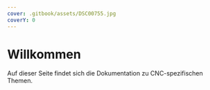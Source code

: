 ```yaml
---
cover: .gitbook/assets/DSC00755.jpg
coverY: 0
---
```


# Willkommen

Auf dieser Seite findet sich die Dokumentation zu CNC-spezifischen Themen.
